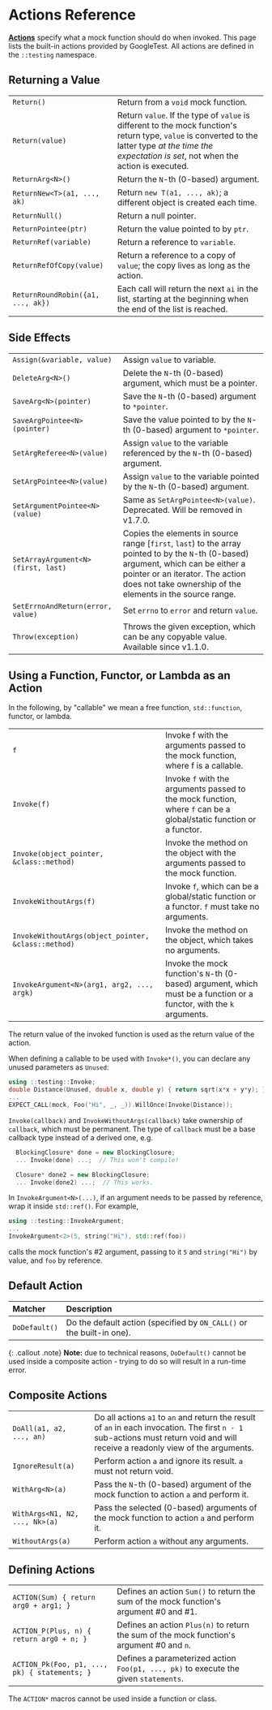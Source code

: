 # Actions Reference

[**Actions**](../gmock_for_dummies.md#actions-what-should-it-do) specify what a
mock function should do when invoked. This page lists the built-in actions
provided by GoogleTest. All actions are defined in the `::testing` namespace.

## Returning a Value

|                                   |                                                                                                                                                                                                                 |
|:----------------------------------|:----------------------------------------------------------------------------------------------------------------------------------------------------------------------------------------------------------------|
| `Return()`                        | Return from a `void` mock function.                                                                                                                                                                             |
| `Return(value)`                   | Return `value`. If the type of `value` is     different to the mock function's return type, `value` is converted to the latter type <i>at the time the expectation is set</i>, not when the action is executed. |
| `ReturnArg<N>()`                  | Return the `N`-th (0-based) argument.                                                                                                                                                                           |
| `ReturnNew<T>(a1, ..., ak)`       | Return `new T(a1, ..., ak)`; a different      object is created each time.                                                                                                                                      |
| `ReturnNull()`                    | Return a null pointer.                                                                                                                                                                                          |
| `ReturnPointee(ptr)`              | Return the value pointed to by `ptr`.                                                                                                                                                                           |
| `ReturnRef(variable)`             | Return a reference to `variable`.                                                                                                                                                                               |
| `ReturnRefOfCopy(value)`          | Return a reference to a copy of `value`; the  copy lives as long as the action.                                                                                                                                 |
| `ReturnRoundRobin({a1, ..., ak})` | Each call will return the next `ai` in the list, starting at the beginning when the end of the list is reached.                                                                                                 |

## Side Effects

|                                    |                                                                                                                                                                                                                                       |
|:-----------------------------------|:--------------------------------------------------------------------------------------------------------------------------------------------------------------------------------------------------------------------------------------|
| `Assign(&variable, value)`         | Assign `value` to variable.                                                                                                                                                                                                           |
| `DeleteArg<N>()`                   | Delete the `N`-th (0-based) argument, which must be a pointer.                                                                                                                                                                        |
| `SaveArg<N>(pointer)`              | Save the `N`-th (0-based) argument to `*pointer`.                                                                                                                                                                                     |
| `SaveArgPointee<N>(pointer)`       | Save the value pointed to by the `N`-th (0-based) argument to `*pointer`.                                                                                                                                                             |
| `SetArgReferee<N>(value)`          | Assign `value` to the variable referenced by the `N`-th (0-based) argument.                                                                                                                                                           |
| `SetArgPointee<N>(value)`          | Assign `value` to the variable pointed by the `N`-th (0-based) argument.                                                                                                                                                              |
| `SetArgumentPointee<N>(value)`     | Same as `SetArgPointee<N>(value)`. Deprecated. Will be removed in v1.7.0.                                                                                                                                                             |
| `SetArrayArgument<N>(first, last)` | Copies the elements in source range [`first`, `last`) to the array pointed to by the `N`-th (0-based) argument, which can be either a pointer or an iterator. The action does not take ownership of the elements in the source range. |
| `SetErrnoAndReturn(error, value)`  | Set `errno` to `error` and return `value`.                                                                                                                                                                                            |
| `Throw(exception)`                 | Throws the given exception, which can be any copyable value. Available since v1.1.0.                                                                                                                                                  |

## Using a Function, Functor, or Lambda as an Action

In the following, by "callable" we mean a free function, `std::function`,
functor, or lambda.

|                                                     |                                                                                                                      |
|:----------------------------------------------------|:---------------------------------------------------------------------------------------------------------------------|
| `f`                                                 | Invoke f with the arguments passed to the mock function, where f is a callable.                                      |
| `Invoke(f)`                                         | Invoke `f` with the arguments passed to the mock function, where `f` can be a global/static function or a functor.   |
| `Invoke(object_pointer, &class::method)`            | Invoke the method on the object with the arguments passed to the mock function.                                      |
| `InvokeWithoutArgs(f)`                              | Invoke `f`, which can be a global/static function or a functor. `f` must take no arguments.                          |
| `InvokeWithoutArgs(object_pointer, &class::method)` | Invoke the method on the object, which takes no arguments.                                                           |
| `InvokeArgument<N>(arg1, arg2, ..., argk)`          | Invoke the mock function's `N`-th (0-based) argument, which must be a function or a functor, with the `k` arguments. |

The return value of the invoked function is used as the return value of the
action.

When defining a callable to be used with `Invoke*()`, you can declare any unused
parameters as `Unused`:

```cpp
using ::testing::Invoke;
double Distance(Unused, double x, double y) { return sqrt(x*x + y*y); }
...
EXPECT_CALL(mock, Foo("Hi", _, _)).WillOnce(Invoke(Distance));
```

`Invoke(callback)` and `InvokeWithoutArgs(callback)` take ownership of
`callback`, which must be permanent. The type of `callback` must be a base
callback type instead of a derived one, e.g.

```cpp
  BlockingClosure* done = new BlockingClosure;
  ... Invoke(done) ...;  // This won't compile!

  Closure* done2 = new BlockingClosure;
  ... Invoke(done2) ...;  // This works.
```

In `InvokeArgument<N>(...)`, if an argument needs to be passed by reference,
wrap it inside `std::ref()`. For example,

```cpp
using ::testing::InvokeArgument;
...
InvokeArgument<2>(5, string("Hi"), std::ref(foo))
```

calls the mock function's #2 argument, passing to it `5` and `string("Hi")` by
value, and `foo` by reference.

## Default Action

| Matcher       | Description                                                           |
|:--------------|:----------------------------------------------------------------------|
| `DoDefault()` | Do the default action (specified by `ON_CALL()` or the built-in one). |

{: .callout .note}
**Note:** due to technical reasons, `DoDefault()` cannot be used inside a
composite action - trying to do so will result in a run-time error.

## Composite Actions

|                                |                                                                                                                                                                                  |
|:-------------------------------|:---------------------------------------------------------------------------------------------------------------------------------------------------------------------------------|
| `DoAll(a1, a2, ..., an)`       | Do all actions `a1` to `an` and return the result of `an` in each invocation. The first `n - 1` sub-actions must return void and will receive a  readonly view of the arguments. |
| `IgnoreResult(a)`              | Perform action `a` and ignore its result. `a` must not return void.                                                                                                              |
| `WithArg<N>(a)`                | Pass the `N`-th (0-based) argument of the mock function to action `a` and perform it.                                                                                            |
| `WithArgs<N1, N2, ..., Nk>(a)` | Pass the selected (0-based) arguments of the mock function to action `a` and perform it.                                                                                         |
| `WithoutArgs(a)`               | Perform action `a` without any arguments.                                                                                                                                        |

## Defining Actions

|                                               |                                                                                           |
|:----------------------------------------------|:------------------------------------------------------------------------------------------|
| `ACTION(Sum) { return arg0 + arg1; }`         | Defines an action `Sum()` to return the sum of the mock function's argument #0 and #1.    |
| `ACTION_P(Plus, n) { return arg0 + n; }`      | Defines an action `Plus(n)` to return the sum of the mock function's argument #0 and `n`. |
| `ACTION_Pk(Foo, p1, ..., pk) { statements; }` | Defines a parameterized action `Foo(p1, ..., pk)` to execute the given `statements`.      |

The `ACTION*` macros cannot be used inside a function or class.
